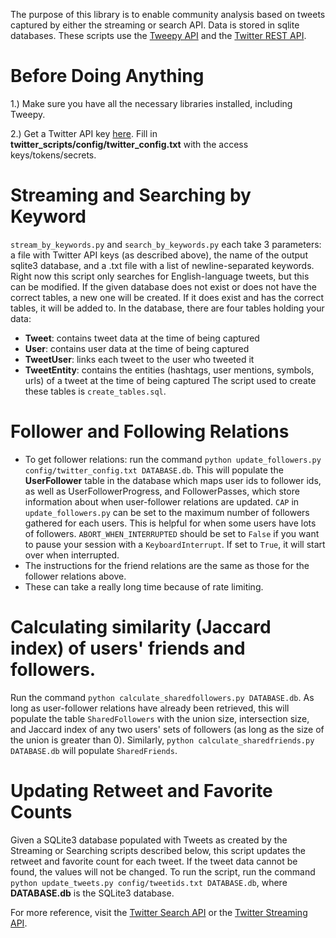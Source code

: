 The purpose of this library is to enable community analysis based on tweets captured by either the streaming or search API. Data is stored in sqlite databases. These scripts use the [Tweepy API](http://docs.tweepy.org/en/v3.5.0/api.html) and the [Twitter REST API](https://dev.twitter.com/rest/public).

Before Doing Anything
=
1.) Make sure you have all the necessary libraries installed, including Tweepy.

2.) Get a Twitter API key [here](https://apps.twitter.com/app/new).  Fill in **twitter_scripts/config/twitter_config.txt** with the access keys/tokens/secrets.

Streaming and Searching by Keyword
=
`stream_by_keywords.py` and `search_by_keywords.py` each take 3 parameters: a file with Twitter API keys (as described above), the name of the output sqlite3 database, and a .txt file with a list of newline-separated keywords. Right now this script only searches for English-language tweets, but this can be modified. If the given database does not exist or does not have the correct tables, a new one will be created. If it does exist and has the correct tables, it will be added to. In the database, there are four tables holding your data:
- **Tweet**: contains tweet data at the time of being captured
- **User**: contains user data at the time of being captured
- **TweetUser**: links each tweet to the user who tweeted it
- **TweetEntity**: contains the entities (hashtags, user mentions, symbols, urls) of a tweet at the time of being captured
The script used to create these tables is `create_tables.sql`.

Follower and Following Relations
=
- To get follower relations: run the command `python update_followers.py config/twitter_config.txt DATABASE.db`.  This will populate the **UserFollower** table in the database which maps user ids to follower ids, as well as UserFollowerProgress, and FollowerPasses, which store information about when user-follower relations are updated.  `CAP` in `update_followers.py` can be set to the maximum number of followers gathered for each users.  This is helpful for when some users have lots of followers.  `ABORT_WHEN_INTERRUPTED` should be set to `False` if you want to pause your session with a `KeyboardInterrupt`.  If set to `True`, it will start over when interrupted.
- The instructions for the friend relations are the same as those for the follower relations above.
- These can take a really long time because of rate limiting.

Calculating similarity (Jaccard index) of  users' friends and followers.
=
Run the command `python calculate_sharedfollowers.py DATABASE.db`.  As long as user-follower relations have already been retrieved, this will populate the table `SharedFollowers` with the union size, intersection size, and Jaccard index of any two users' sets of followers (as long as the size of the union is greater than 0).
Similarly, `python calculate_sharedfriends.py DATABASE.db` will populate `SharedFriends`.

Updating Retweet and Favorite Counts
=
Given a SQLite3 database populated with Tweets as created by the Streaming or Searching scripts described below, this script updates the retweet and favorite count for each tweet.  If the tweet data cannot be found, the values will not be changed.  To run the script, run the command `python update_tweets.py config/tweetids.txt DATABASE.db`, where **DATABASE.db** is the SQLite3 database.

For more reference, visit the [Twitter Search API](https://dev.twitter.com/rest/public/search) or the [Twitter Streaming API](https://dev.twitter.com/streaming/public).
